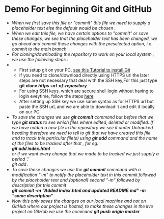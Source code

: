 # Demo For beginning Git and GitHub
<ul>
<li><em>When we first save this file or "commit" this file we need to supply a placeholder text else the default would be chosen .</em></li>
<li><em>When we edit this file, we have certain options to "commit" or save these changes, we see that the placeholder text has been changed, we go ahead and commit these changes with the preselected option, i.e. commit to the main branch</em></li>
<li><em>For cloning/downloading the repository to work on your local system , we use the following steps : </em><li>
<ul>
<li>First setup git on your PC, <a href="https://www.youtube.com/embed/RGOj5yH7evk?start=660" >see this Tutorial to install Git</a></li>
<li>If you need to clone/download directly using HTTPS url the later steps are not necessary that deal with the SSH key,For this just type <div><strong >git clone <em>https-url-of-repository</em></strong></div></li>
<li>For using SSH keys, which are secure shell login without having to login eveytime, follow the steps  <a href ="https://docs.github.com/en/free-pro-team@latest/github/authenticating-to-github/connecting-to-github-with-ssh">here</a> </li>
<li>After setting up SSH key we use same syntax as for HTTPS url but paste the SSH url, and we are able to download it and edit it locally on our PC</li>
</ul> 
<li><em>To save the changes we use <strong>git commit</strong> command but before that we type <strong>git status</strong> to see which files where edited, deleted or modified. If we have added a new file in the repository we see it under Untracked heading therefore we need to tell to git that we have created this file and to track this particular file(s) using <strong>git add</strong> command and the name of the files to be tracked after that , for eg: <div><strong>git add index.html</strong></div> or if we want every change that we made to be tracked we just supply a period '.' <div>git add .</div></em></li>
<li><em>To save these changes we use the <strong>git commit</strong> command with a modification "-m" to notify the placeholder text in this commit followed by the placeholder text and (optional) second "-m" followed by description for this commit <div><strong>git commit -m "Added index.html and updated README.md" -m "some description"</strong></div></em></li>
<li><em>Now this only saves the changes on our local machine and not on GitHub where our project is hosted, to make these changes in the live project on GitHub we use the command <strong>git push origin master</strong></em></li>
</ul>


